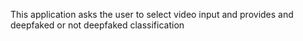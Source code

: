 This application asks the user to select video input and provides and deepfaked or not deepfaked classification
